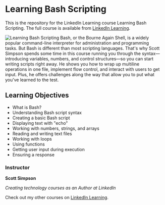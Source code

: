 # Learning Bash Scripting
This is the repository for the LinkedIn Learning course Learning Bash Scripting. The full course is available from [LinkedIn Learning][lil-course-url].

![Learning Bash Scripting][lil-thumbnail-url] 
Bash, or the Bourne Again Shell, is a widely popular command-line interpreter for administration and programming tasks. But Bash is different than most scripting languages. That's why Scott Simpson spends some time in this course running you through the syntax—introducing variables, numbers, and control structures—so you can start writing scripts right away. He shows you how to wrap up multiline operations in one file, implement flow control, and interact with users to get input. Plus, he offers challenges along the way that allow you to put what you've learned to the test.

## Learning Objectives
- What is Bash?
- Understanding Bash script syntax
- Creating a basic Bash script
- Displaying text with "echo"
- Working with numbers, strings, and arrays
- Reading and writing text files
- Working with loops
- Using functions
- Getting user input during execution
- Ensuring a response

### Instructor

**Scott Simpson**

_Creating technology courses as an Author at LinkedIn_

Check out my other courses on [LinkedIn Learning](https://www.linkedin.com/learning/instructors/scott-simpson?u=104).

[lil-course-url]: https://www.linkedin.com/learning/learning-bash-scripting-2
[lil-thumbnail-url]: https://cdn.lynda.com/course/2874016/2874016-1610398968163-16x9.jpg

